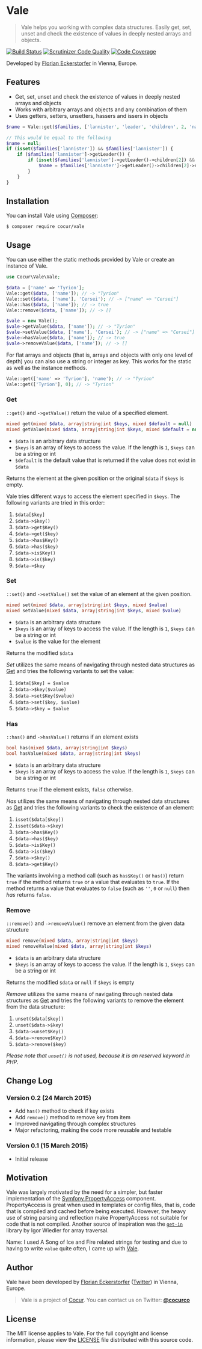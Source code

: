 Vale
====

> Vale helps you working with complex data structures. Easily get, set, unset and check the existence of values in
  deeply nested arrays and objects.

[![Build Status](https://img.shields.io/travis/cocur/vale/master.svg?style=flat)](https://travis-ci.org/cocur/vale)
[![Scrutinizer Code Quality](https://img.shields.io/scrutinizer/g/cocur/vale.svg?style=flat)](https://scrutinizer-ci.com/g/cocur/vale/?branch=master)
[![Code Coverage](https://img.shields.io/scrutinizer/coverage/g/cocur/vale.svg?style=flat)](https://scrutinizer-ci.com/g/cocur/vale/?branch=master)

Developed by [Florian Eckerstorfer](https://florian.ec) in Vienna, Europe.


Features
--------

- Get, set, unset and check the existence of values in deeply nested arrays and objects
- Works with arbitrary arrays and objects and any combination of them
- Uses getters, setters, unsetters, hassers and issers in objects

```php
$name = Vale::get($families, ['lannister', 'leader', 'children', 2, 'name']);

// This would be equal to the following
$name = null;
if (isset($families['lannister']) && $families['lannister']) {
    if ($families['lannister']->getLeader()) {
        if (isset($families['lannister']->getLeader()->children[2]) && $families['lannister']->getLeader()->children[2]) {
            $name = $families['lannister']->getLeader()->children[2]->name();
        }
    }
}
```


Installation
------------

You can install Vale using [Composer](https://getcomposer.org):

```shell
$ composer require cocur/vale
```


Usage
-----

You can use either the static methods provided by Vale or create an instance of Vale.

```php
use Cocur\Vale\Vale;

$data = ['name' => 'Tyrion'];
Vale::get($data, ['name']); // -> "Tyrion"
Vale::set($data, ['name'], 'Cersei'); // -> ["name" => "Cersei"]
Vale::has($data, ['name']); // -> true
Vale::remove($data, ['name']); // -> []

$vale = new Vale();
$vale->getValue($data, ['name']); // -> "Tyrion"
$vale->setValue($data, ['name'], 'Cersei'); // -> ["name" => "Cersei"]
$vale->hasValue($data, ['name']); // -> true
$vale->removeValue($data, ['name']); // -> []
```

For flat arrays and objects (that is, arrays and objects with only one level of depth) you can also use a string
or integer as key. This works for the static as well as the instance methods.

```php
Vale::get(['name' => 'Tyrion'], 'name'); // -> "Tyrion"
Vale::get(['Tyrion'], 0); // -> "Tyrion"
```


### Get

`::get()` and `->getValue()` return the value of a specified element.

```php
mixed get(mixed $data, array|string|int $keys, mixed $default = null)
mixed getValue(mixed $data, array|string|int $keys, mixed $default = null)
```

- `$data` is an arbitrary data structure
- `$keys` is an array of keys to access the value. If the length is `1`, `$keys` can be a string or int
- `$default` is the default value that is returned if the value does not exist in `$data`

Returns the element at the given position or the original `$data` if `$keys` is empty.

Vale tries different ways to access the element specified in `$keys`. The following variants are tried in this order:

1. `$data[$key]`
2. `$data->$key()`
3. `$data->get$Key()`
4. `$data->get($key)`
5. `$data->has$Key()`
6. `$data->has($key)`
7. `$data->is$Key()`
8. `$data->is($key)`
9. `$data->$key`

### Set

`::set()` and `->setValue()` set the value of an element at the given position.

```php
mixed set(mixed $data, array|string|int $keys, mixed $value)
mixed setValue(mixed $data, array|string|int $keys, mixed $value)
```

- `$data` is an arbitrary data structure
- `$keys` is an array of keys to access the value. If the length is `1`, `$keys` can be a string or int
- `$value` is the value for the element

Returns the modified `$data`

*Set* utilizes the same means of navigating through nested data structures as [Get](#get) and tries the following
variants to set the value:

1. `$data[$key] = $value`
2. `$data->$key($value)`
3. `$data->set$Key($value)`
4. `$data->set($key, $value)`
5. `$data->$key = $value`

### Has

`::has()` and `->hasValue()` returns if an element exists

```php
bool has(mixed $data, array|string|int $keys)
bool hasValue(mixed $data, array|string|int $keys)
```

- `$data` is an arbitrary data structure
- `$keys` is an array of keys to access the value. If the length is `1`, `$keys` can be a string or int

Returns `true` if the element exists, `false` otherwise.

*Has* utilizes the same means of navigating through nested data structures as [Get](#get) and tries the following
variants to check the existence of an element:

1. `isset($data[$key])`
2. `isset($data->$key)`
3. `$data->has$Key()`
4. `$data->has($key)`
5. `$data->is$Key()`
6. `$data->is($key)`
7. `$data->$key()`
8. `$data->get$Key()`

The variants involving a method call (such as `has$Key()` or `has()`) return `true` if the method returns `true` or
a value that evaluates to `true`. If the method returns a value that evaluates to `false` (such as `''`, `0` or `null`)
then *has* returns `false`.

### Remove

`::remove()` and `->removeValue()` remove an element from the given data structure

```php
mixed remove(mixed $data, array|string|int $keys)
mixed removeValue(mixed $data, array|string|int $keys)
```

- `$data` is an arbitrary data structure
- `$keys` is an array of keys to access the value. If the length is `1`, `$keys` can be a string or int

Returns the modified `$data` or `null` if `$keys` is empty

*Remove* utilizes the same means of navigating through nested data structures as [Get](#get) and tries the following
variants to remove the element from the data structure:

1. `unset($data[$key])`
2. `unset($data->$key)`
3. `$data->unset$Key()`
4. `$data->remove$Key()`
5. `$data->remove($key)`

*Please note that `unset()` is not used, because it is an reserved keyword in PHP.*


Change Log
----------

### Version 0.2 (24 March 2015)

- Add `has()` method to check if key exists
- Add `remove()` method to remove key from item
- Improved navigating through complex structures
- Major refactoring, making the code more reusable and testable

### Version 0.1 (15 March 2015)

- Initial release


Motivation
----------

Vale was largely motivated by the need for a simpler, but faster implementation of the
[Symfony PropertyAccess](http://symfony.com/doc/current/components/property_access/introduction.html) component.
PropertyAccess is great when used in templates or config files, that is, code that is compiled and cached before
being executed. However, the heavy use of string parsing and reflection make PropertyAccess not suitable for code that
is not compiled. Another source of inspiration was the [`get-in`](https://github.com/igorw/get-in) library by Igor
Wiedler for array traversal.

Name: I used A Song of Ice and Fire related strings for testing and due to having to write `value` quite often, I came
up with [Vale](http://awoiaf.westeros.org/index.php/Vale_of_Arryn).


Author
------

Vale have been developed by [Florian Eckerstorfer](https://florian.ec) ([Twitter](https://twitter.com/Florian_)) in
Vienna, Europe.

> Vale is a project of [Cocur](http://cocur.co). You can contact us on Twitter:
> [**@cocurco**](https://twitter.com/cocurco)


License
-------

The MIT license applies to Vale. For the full copyright and license information, please view the
[LICENSE](https://github.com/cocur/vale/blob/master/LICENSE) file distributed with this source code.
